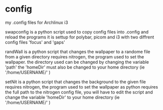 # config

my .config files for Archlinux i3

swapconfig is a python script used to copy config files into .config and reload the programs
it is settup for polybar, picom and i3 with two diffrent config files 'focus' and 'gaps'

randWall is a python script that changes the wallpaper to a randome file from a given directory
requires nitrogen, the program used to set the wallpaper.
the directory used can be changed by changing the variable 'path'
the 'homeDir' must also be changed to your home directory (ie '/home/USERNAME/' )

setNit is a python script that changes the background to the given file
requires nitrogen, the program used to set the wallpaper
as python requires the full path to the nitrogen config file, you will have to edit the script and change the variable 'homeDir'
to your home directory (ie '/home/USERNAME/' )
